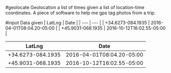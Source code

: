 #geolocate
Geolocation a list of times given a list of location-time coordinates. A piece of software to help me gps tag photos from a trip.

#input
Data given
| LatLng | Date  |
| --- | --- |
| +34.6273-084.1935 | 2016-04-01T08:04.20-05:00 |
| +45.9031-068.1935 | 2016-10-12T16:02.55-05:00 |


| LatLng        | Date           |
| ------------- |-------------|
| +34.6273-084.1935  |  2016-04-01T08:04.20-05:00  |
|  +45.9031-068.1935     | 2016-10-12T16:02.55-05:00  |
